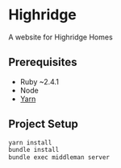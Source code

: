 # Highridge
A website for Highridge Homes

## Prerequisites

- Ruby ~2.4.1
- Node
- [Yarn][yarn installation]

## Project Setup

```sh
yarn install
bundle install
bundle exec middleman server
```

[yarn installation]: https://yarnpkg.com/en/docs/install
